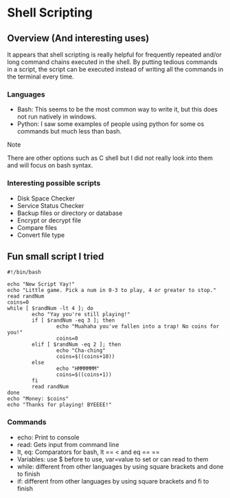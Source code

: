 # Shell Scripting
## Overview (And interesting uses)
It appears that shell scripting is really helpful for frequently repeated and/or long command chains executed in the shell. By putting tedious commands in a script, the script can be executed instead of writing all the commands in the terminal every time.

### Languages
- Bash: This seems to be the most common way to write it, but this does not run natively in windows.
- Python: I saw some examples of people using python for some os commands but much less than bash. 
> [!NOTE]
> There are other options such as C shell but I did not really look into them and will focus on bash syntax.

### Interesting possible scripts
- Disk Space Checker
- Service Status Checker
- Backup files or directory or database
- Encrypt or decrypt file
- Compare files
- Convert file type


## Fun small script I tried
```
#!/bin/bash

echo "New Script Yay!"
echo "Little game. Pick a num in 0-3 to play, 4 or greater to stop."
read randNum
coins=0
while [ $randNum -lt 4 ]; do
        echo "Yay you're still playing!"
        if [ $randNum -eq 3 ]; then
                echo "Muahaha you've fallen into a trap! No coins for you!"
                coins=0
        elif [ $randNum -eq 2 ]; then
                echo "Cha-ching"
                coins=$((coins+10))
        else
                echo "HMMMMMM"
                coins=$((coins+1))
        fi
        read randNum
done
echo "Money: $coins"
echo "Thanks for playing! BYEEEE!"
```
### Commands
- echo: Print to console
- read: Gets input from command line
- lt, eq: Comparators for bash, lt == < and eq == ==
- Variables: use $ before to use, var=value to set or can read to them
- while: different from other languages by using square brackets and done to finish
- if: different from other languages by using square brackets and fi to finish